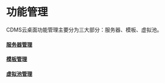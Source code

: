 # **功能管理**

CDMS云桌面功能管理主要分为三大部分：服务器、模板、虚拟池。

#### [服务器管理](/fu-wu-qi-guan-li.md)

#### [模板管理](/mo-ban-guan-li.md)

#### [虚拟池管理](/xu-ni-chi-guan-li.md)



